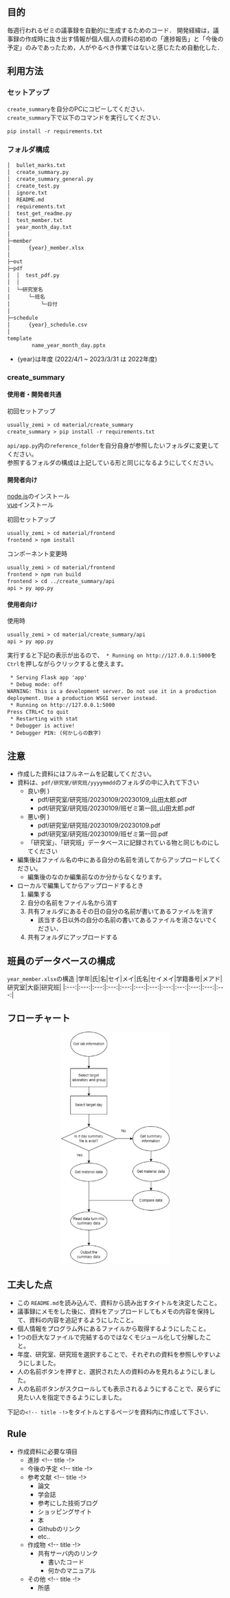 ## 目的
毎週行われるゼミの議事録を自動的に生成するためのコード．
開発経緯は，議事録の作成時に抜き出す情報が個人個人の資料の初めの「進捗報告」と「今後の予定」のみであったため，人がやるべき作業ではないと感じたため自動化した．

## 利用方法

### セットアップ
`create_summary`を自分のPCにコピーしてください．\
`create_summary`下で以下のコマンドを実行してください．
```
pip install -r requirements.txt
```

### フォルダ構成
```
│  bullet_marks.txt
│  create_summary.py
│  create_summary_general.py
│  create_test.py
│  ignore.txt
│  README.md
│  requirements.txt
│  test_get_readme.py
│  test_member.txt
│  year_month_day.txt
│
├─member
│      {year}_member.xlsx
│
├─out
├─pdf
│  │  test_pdf.py
│  │
│  └─研究室名
│      └─班名
│          └─日付
│
├─schedule
│      {year}_schedule.csv
│
template
        name_year_month_day.pptx
```
* {year}は年度 (2022/4/1 ~ 2023/3/31 は 2022年度)

<div style="page-break-before:always"></div>


### create_summary

#### 使用者・開発者共通
初回セットアップ
```
usually_zemi > cd material/create_summary
create_summary > pip install -r requirements.txt
```
`api/app.py`内の`reference_folder`を自分自身が参照したいフォルダに変更してください。\
参照するフォルダの構成は上記している形と同じになるようにしてください。


#### 開発者向け
[node.js](https://nodejs.org/ja/download/)のインストール\
[vue](https://v3.ja.vuejs.org/guide/installation.html)インストール

初回セットアップ
```
usually_zemi > cd material/frontend
frontend > npm install
```

コンポーネント変更時
```
usually_zemi > cd material/frontend
frontend > npm run build
frontend > cd ../create_summary/api
api > py app.py
```

#### 使用者向け

使用時
```
usually_zemi > cd material/create_summary/api
api > py app.py
```

実行すると下記の表示が出るので、` * Running on http://127.0.0.1:5000`を`Ctrl`を押しながらクリックすると使えます。
```
 * Serving Flask app 'app'
 * Debug mode: off
WARNING: This is a development server. Do not use it in a production deployment. Use a production WSGI server instead.
 * Running on http://127.0.0.1:5000
Press CTRL+C to quit
 * Restarting with stat
 * Debugger is active!
 * Debugger PIN: (何かしらの数字)
```



## 注意
- 作成した資料にはフルネームを記載してください。
- 資料は、`pdf/研究室/研究班/yyyymmdd`のフォルダの中に入れて下さい
  - 良い例 )
    -  pdf/研究室/研究班/20230109/20230109_山田太郎.pdf
    -  pdf/研究室/研究班/20230109/班ゼミ第一回_山田太郎.pdf
  - 悪い例 )
    -  pdf/研究室/研究班/20230109/20230109.pdf
    -  pdf/研究室/研究班/20230109/班ゼミ第一回.pdf
  - 「研究室」、「研究班」データベースに記録されている物と同じものにしてください
- 編集後はファイル名の中にある自分の名前を消してからアップロードしてください。
  - 編集後のなのか編集前なのか分からなくなります。
- ローカルで編集してからアップロードするとき
  1. 編集する
  2. 自分の名前をファイル名から消す
  3. 共有フォルダにあるその日の自分の名前が書いてあるファイルを消す
     - 該当する日以外の自分の名前の書いてあるファイルを消さないでください． 
  4. 共有フォルダにアップロードする

## 班員のデータベースの構成
`year_member.xlsx`の構造
|学年|氏|名|セイ|メイ|氏名|セイメイ|学籍番号|メアド|研究室|大臣|研究班|
|:---:|:---:|:---:|:---:|:---:|:---:|:---:|:---:|:---:|:---:|:---:|:---:|


<div style="page-break-before:always"></div>

## フローチャート
<div align="center">
  <img src="img/flowchart.jpg" title="Flowchart" width="50%">
</div>

<div style="page-break-before:always"></div>


## 工夫した点
- この `README.md`を読み込んで、資料から読み出すタイトルを決定したこと。
- 議事録にメモをした後に、資料をアップロードしてもメモの内容を保持して、資料の内容を追記するようにしたこと。
- 個人情報をプログラム外にあるファイルから取得するようにしたこと。
- 1つの巨大なファイルで完結するのではなくモジュール化して分解したこと。
- 年度、研究室、研究班を選択することで、それぞれの資料を参照しやすいようにしました。
- 人の名前ボタンを押すと、選択された人の資料のみを見れるようにしました。
- 人の名前ボタンがスクロールしても表示されるようにすることで、戻らずに見たい人を指定できるようにしました。

<div style="page-break-before:always"></div>

下記の`<!-- title -!>`をタイトルとするページを資料内に作成して下さい．

## Rule
- 作成資料に必要な項目
  - 進捗 <!-- title -!>
  - 今後の予定 <!-- title -!>
  - 参考文献 <!-- title -!>
    - 論文
    - 学会誌
    - 参考にした技術ブログ
    - ショッピングサイト
    - 本
    - Githubのリンク
    - etc..
  - 作成物 <!-- title -!>
    - 共有サーバ内のリンク
      - 書いたコード
      - 何かのマニュアル
  - その他 <!-- title -!>
    - 所感


